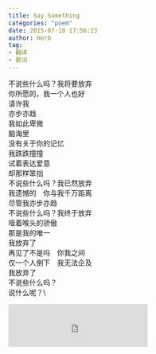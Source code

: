 ```yaml
---
title: Say Something
categories: "poem"
date: 2015-07-10 17:56:23
author: Herb
tag:
- 翻译
- 歌词
---
```

不说些什么吗？我将要放弃\
你所愿的，我一个人也好\
请许我\
亦步亦趋\
我如此卑微\
脑海里\
没有关于你的记忆\
我跌跌撞撞\
试着表达爱意\
却那样笨拙\
不说些什么吗？我已然放弃\
我遗憾的　你与我千万距离\
尽管我亦步亦趋\
不说些什么吗？我终于放弃\
噎着喉头的骄傲\
那是我的唯一\
我放弃了\
再见了不是吗　你我之间\
仅一个人倒下　我无法企及\
我放弃了\
不说些什么吗？\
说什么呢？\
<iframe frameborder="no" align="middle" border="0" marginwidth="0" marginheight="0" width=280 height=86 src="https://music.163.com/outchain/player?type=2&id=28208046&auto=1&height=66"></iframe>
